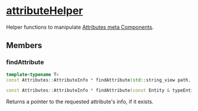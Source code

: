 # [attributeHelper](attributeHelper.hpp)

Helper functions to manipulate [Attributes meta Components](../../components/meta/Attributes.md).

## Members

### findAttribute

```cpp
template<typename T>
const Attributes::AttributeInfo * findAttribute(std::string_view path, std::string_view separator = ".") noexcept;

const Attributes::AttributeInfo * findAttribute(const Entity & typeEntity, std::string_view path, std::string_view separator = ".") noexcept;
```

Returns a pointer to the requested attribute's info, if it exists.